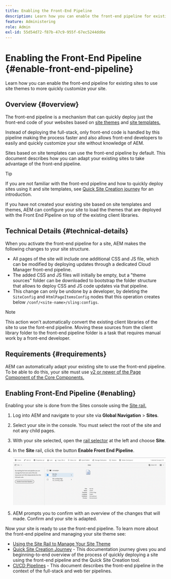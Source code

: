 ```yaml
---
title: Enabling the Front-End Pipeline
description: Learn how you can enable the front-end pipeline for existing sites to use site themes to more quickly customize your site.
feature: Administering
role: Admin
exl-id: 55d54d72-f87b-47c9-955f-67ec5244dd6e
---
```

# Enabling the Front-End Pipeline {#enable-front-end-pipeline}

Learn how you can enable the front-end pipeline for existing sites to use site themes to more quickly customize your site.

## Overview {#overview}

The front-end pipeline is a mechanism that can quickly deploy just the front-end code of your websites based on [site themes](site-themes.md) and [site templates.](site-templates.md)

Instead of deploying the full-stack, only front-end code is handled by this pipeline making the process faster and also allows front-end developers to easily and quickly customize your site without knowledge of AEM.

Sites based on site templates can use the front-end pipeline by default. This document describes how you can adapt your existing sites to take advantage of the front-end pipeline.

>[!TIP]
>
>If you are not familiar with the front-end pipeline and how to quickly deploy sites using it and site templates, see [Quick Site Creation journey](/help/journey-sites/quick-site/overview.md) for an introduction.

If you have not created your existing site based on site templates and themes, AEM can configure your site to load the themes that are deployed with the Front End Pipeline on top of the existing client libraries.

## Technical Details {#technical-details}

When you activate the front-end pipeline for a site, AEM makes the following changes to your site structure.

* All pages of the site will include one additional CSS and JS file, which can be modified by deploying updates through a dedicated Cloud Manager front-end pipeline.
* The added CSS and JS files will initially be empty, but a "theme sources" folder can be downloaded to bootstrap the folder structure that allows to deploy CSS and JS code updates via that pipeline.
* This change can only be undone by a developer, by deleting the `SiteConfig` and `HtmlPageItemsConfig` nodes that this operation creates below `/conf/<site-name>/sling:configs`.

>[!NOTE]
>
>This action won't automatically convert the existing client libraries of the site to use the font-end pipeline. Moving these sources from the client library folder to the front-end pipeline folder is a task that requires manual work by a front-end developer.

## Requirements {#requirements}

AEM can automatically adapt your existing site to use the front-end pipeline. To be able to do this, your site must use [v2 or newer of the Page Component of the Core Components.](https://experienceleague.adobe.com/docs/experience-manager-core-components/using/components/page.html)

## Enabling Front-End Pipeline {#enabling}

Enabling your site is done from the Sites console using the [Site rail.](site-rail.md)

1. Log into AEM and navigate to your site via **Global Navigation** &gt; **Sites**.
1. Select your site in the console. You must select the root of the site and not any child pages.
1. With your site selected, open the [rail selector](/help/sites-cloud/authoring/getting-started/basic-handling.md#rail-selector) at the left and choose **Site**.
1. In the **Site** rail, click the button **Enable Front End Pipeline**.

   ![Enable front-end pipeline](/help/sites-cloud/administering/assets/enable-front-end-pipeline.png)

1. AEM prompts you to confirm with an overview of the changes that will made. Confirm and your site is adapted.

Now your site is ready to use the front-end pipeline. To learn more about the front-end pipeline and managing your site theme see:

* [Using the Site Rail to Manage Your Site Theme](site-rail.md)
* [Quick Site Creation Journey](/help/journey-sites/quick-site/overview.md) - This documentation journey gives you and beginning-to-end overview of the process of quickly deploying a site using the front-end pipeline and the Quick Site Creation tool.
* [CI/CD Pipelines](/help/implementing/cloud-manager/configuring-pipelines/introduction-ci-cd-pipelines.md#front-end) - This document describes the front-end pipeline in the context of the full-stack and web tier pipelines.
